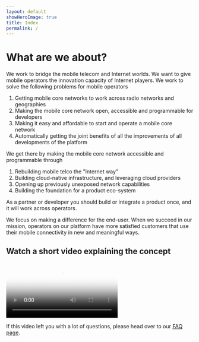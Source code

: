 ```yaml
---
layout: default
showHeroImage: true
title: Index
permalink: /
---
```


# What are we about?

We work to bridge the mobile telecom and Internet worlds. We want to give mobile operators the innovation capacity of Internet players. We work to solve the following problems for mobile operators
1. Getting mobile core networks to work across radio networks and geographies
2. Making the mobile core network open, accessible and programmable for developers
3. Making it easy and affordable to start and operate a mobile core network
4. Automatically getting the joint benefits of all the improvements of all developments of the platform 

We get there by making the mobile core network accessible and programmable through 
1. Rebuilding mobile telco the "Internet way" 
2. Building cloud-native infrastructure, and leveraging cloud providers
3. Opening up previously unexposed network capabilities
4. Building the foundation for a product eco-system

As a partner or developer you should build or integrate a product once, and it will work across operators.

We focus on making a difference for the end-user. When we succeed in our mission, operators on our platform have more satisfied customers that use their mobile connectivity in new and meaningful ways. 

## Watch a short video explaining the concept
<div class="video-border">
    <video controls poster="/img/video-poster.jpg">
    <source src="/video/promo.mp4" type="video/mp4">
        Your browser does not support HTML5 video players.
    </video>
</div>

If this video left you with a lot of questions, please head over to our [FAQ page](/faq).
